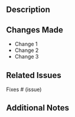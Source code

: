 ## Description
<!-- Provide a brief description of the changes in this PR -->

## Changes Made
<!-- List the main changes you've made -->
- Change 1
- Change 2
- Change 3

## Related Issues
<!-- Link to any related issues or tickets -->
Fixes # (issue)

## Additional Notes
<!-- Add any additional notes or context that reviewers should know -->
